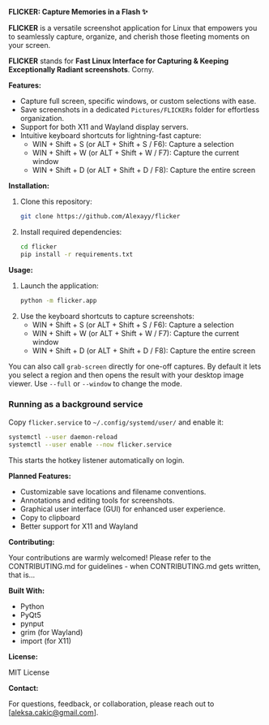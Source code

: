 **FLICKER: Capture Memories in a Flash ✨**

**FLICKER** is a versatile screenshot application for Linux that empowers you to seamlessly capture, organize, and cherish those fleeting moments on your screen.

**FLICKER** stands for **Fast Linux Interface for Capturing & Keeping Exceptionally Radiant screenshots**. Corny.

**Features:**

- Capture full screen, specific windows, or custom selections with ease.
- Save screenshots in a dedicated `Pictures/FLICKERs` folder for effortless organization.
- Support for both X11 and Wayland display servers.
- Intuitive keyboard shortcuts for lightning-fast capture:
    - WIN + Shift + S (or ALT + Shift + S / F6): Capture a selection
    - WIN + Shift + W (or ALT + Shift + W / F7): Capture the current window
    - WIN + Shift + D (or ALT + Shift + D / F8): Capture the entire screen

**Installation:**

1. Clone this repository:
   ```bash
   git clone https://github.com/Alexayy/flicker
   ```
2. Install required dependencies:
   ```bash
   cd flicker
   pip install -r requirements.txt
   ```

**Usage:**

1. Launch the application:
   ```bash
   python -m flicker.app
   ```
2. Use the keyboard shortcuts to capture screenshots:
    - WIN + Shift + S (or ALT + Shift + S / F6): Capture a selection
    - WIN + Shift + W (or ALT + Shift + W / F7): Capture the current window
    - WIN + Shift + D (or ALT + Shift + D / F8): Capture the entire screen

You can also call ``grab-screen`` directly for one-off captures. By default it
lets you select a region and then opens the result with your desktop image
viewer. Use ``--full`` or ``--window`` to change the mode.

### Running as a background service

Copy ``flicker.service`` to ``~/.config/systemd/user/`` and enable it:

```bash
systemctl --user daemon-reload
systemctl --user enable --now flicker.service
```

This starts the hotkey listener automatically on login.

**Planned Features:**

- Customizable save locations and filename conventions.
- Annotations and editing tools for screenshots.
- Graphical user interface (GUI) for enhanced user experience.
- Copy to clipboard
- Better support for X11 and Wayland

**Contributing:**

Your contributions are warmly welcomed! Please refer to the CONTRIBUTING.md for guidelines - when CONTRIBUTING.md gets written, that is...

**Built With:**

- Python
- PyQt5
- pynput
- grim (for Wayland)
- import (for X11)

**License:**

MIT License

**Contact:**

For questions, feedback, or collaboration, please reach out to [aleksa.cakic@gmail.com].
